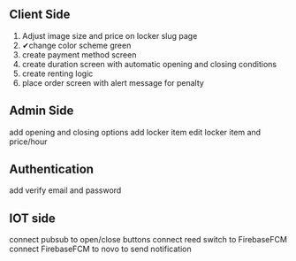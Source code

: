 ## Client Side

1. Adjust image size and price on locker slug page
2. ✔change color scheme green
3. create payment method screen
4. create duration screen with automatic opening and closing conditions
5. create renting logic
6. place order screen with alert message for penalty

## Admin Side

add opening and closing options
add locker item
edit locker item and price/hour

## Authentication

add verify email and password

## IOT side

connect pubsub to open/close buttons
connect reed switch to FirebaseFCM
connect FirebaseFCM to novo to send notification
